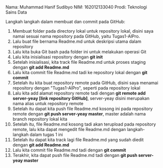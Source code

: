 Nama: Muhammad Hanif Sudibyo
NIM: 162012133040
Prodi: Teknologi Sains Data

Langkah langkah dalam membuat dan commit pada GitHub:
1. Membuat folder pada directory lokal untuk repository lokal, disini saya namai sesuai nama repository pada GitHub, yaitu Tugas1-AlPro.
2. Lalu buat file bernama Readme.md untuk deskripsi utama dalam repository
3. Lalu kita buka Git bash pada folder ini untuk melakukan operasi Git
4. Lalu kita inisialisasi repository dengan **git init**
5. Setelah inisialisasi, kita track file Readme.md untuk proses staging dengan **git add Readme.md**
6. Lalu kita commit file Readme.md tadi ke repository lokal dengan **git commit**
7. Setelah itu kita buat repository remote pada GitHub, disini saya menamai repository dengan "Tugas1-AlPro", seperti pada repository lokal
8. Lalu kita add alamat repository remote tadi dengan **git remote add server-yeay [link repository GitHub]**, server-yeay disini merupakan nama alias untuk repository remote
9. Setelah itu dapat kita push file Readme.md kosong ini pada repository remote dengan **git push server-yeay master**, master adalah nama branch repository lokal kita
10. Setelah itu, file Readme.md kosong tadi akan terupload pada repository remote, lalu kita dapat mengedit file Readme.md dengan langkah-langkah dalam tugas 1 ini
11. Setelah itu dapat kita track lagi file Readme.md yang sudah diedit dengan **git add Readme.md**
12. Lalu kita commit file Readme.md tadi dengan **git commit**
13. Terakhir, kita dapat push file Readme.md tadi dengan **git push server-yeay master**